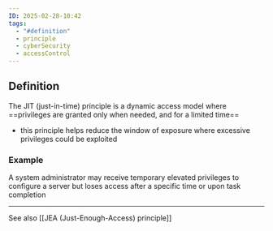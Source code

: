 ```yaml
---
ID: 2025-02-28-10:42
tags:
  - "#definition"
  - principle
  - cyberSecurity
  - accessControl
---
```

## Definition

The JIT (just-in-time) principle is a dynamic access model where ==privileges are granted only when needed, and for a limited time==
- this principle helps reduce the window of exposure where excessive privileges could be exploited

### Example

A system administrator may receive temporary elevated privileges to configure a server but loses access after a specific time or upon task completion

---

See also [[JEA (Just-Enough-Access) principle]]
